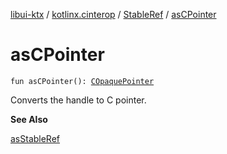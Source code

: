 [libui-ktx](../../index.md) / [kotlinx.cinterop](../index.md) / [StableRef](index.md) / [asCPointer](./as-c-pointer.md)

# asCPointer

`fun asCPointer(): `[`COpaquePointer`](../-c-opaque-pointer.md)

Converts the handle to C pointer.

**See Also**

[asStableRef](../as-stable-ref.md)


